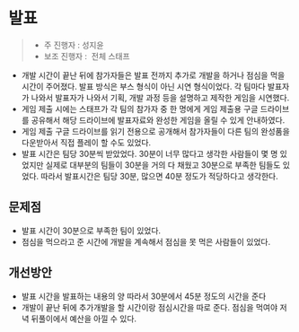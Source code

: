 # 발표

> * 주 진행자 : 성지윤
> * 보조 진행자 :  전체 스태프

* 개발 시간이 끝난 뒤에 참가자들은 발표 전까지 추가로 개발을 하거나 점심을 먹을 시간이 주어졌다. 발표 방식은 부스 형식이 아닌 시연 형식이었다. 각 팀마다 발표자가 나와서 발표자가 나와서 기획, 개발 과정 등을 설명하고 제작한 게임을 시연했다.
* 게임 제출 시에는 스태프가 각 팀의 참가자 중 한 명에게 게임 제출용 구글 드라이브를 공유해서 해당 드라이브에 발표자료와 완성한 게임을 올릴 수 있게 안내하였다.
* 게임 제출 구글 드라이브를 읽기 전용으로 공개해서 참가자들이 다른 팀의 완성품을 다운받아서 직접 플레이 할 수도 있었다.
* 발표 시간은 팀당 30분씩 받았었다. 30분이 너무 많다고 생각한 사람들이 몇 명 있었지만 실제로 대부분의 팀들이 30분을 거의 다 채웠고 30분으로 부족한 팀들도 있었다. 따라서 발표시간은 팀당 30분, 많으면 40분 정도가 적당하다고 생각한다.

## 문제점

* 발표 시간이 30분으로 부족한 팀이 있었다.
* 점심을 먹으라고 준 시간에 개발을 계속해서 점심을 못 먹은 사람들이 있었다.

## 개선방안

* 발표 시간을 발표하는 내용의 양 따라서 30분에서 45분 정도의 시간을 준다
* 개발이 끝난 뒤에 추가개발을 할 시간이랑 점심시간을 따로 준다. 점심을 먹여야 저녁 뒤풀이에서 예산을 아낄 수 있다.
